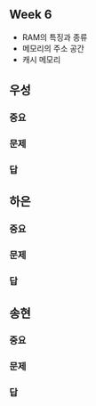 
## Week 6

 - RAM의 특징과 종류
 - 메모리의 주소 공간
 - 캐시 메모리

## 우성

### 중요
### 문제
### 답

## 하은

### 중요
### 문제
### 답

## 송현

### 중요
### 문제
### 답

